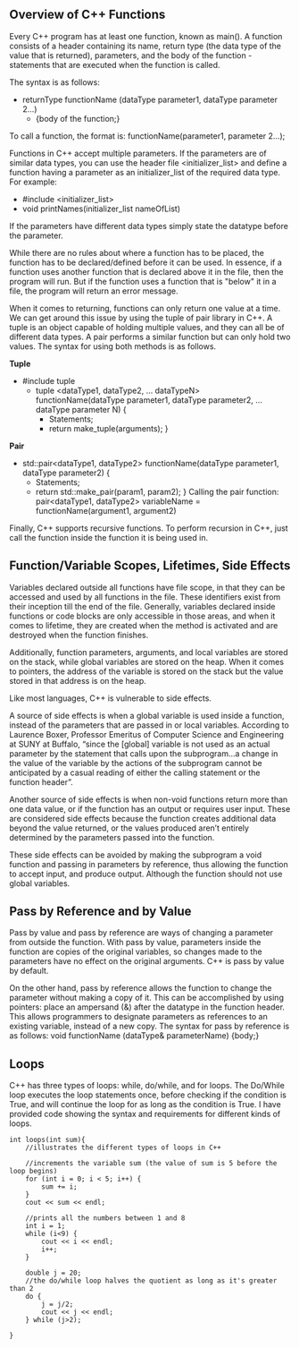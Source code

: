 ## Overview of C++ Functions
Every C++ program has at least one function, known as main(). A function consists of a header containing its name, return type (the data type of the value that is returned), parameters, and the body of the function - statements that are executed when the function is called. 

The syntax is as follows: 

- returnType functionName (dataType parameter1, dataType parameter 2…)
  -   {body of the function;}

To call a function, the format is: functionName(parameter1, parameter 2…);

Functions in C++ accept multiple parameters. If the parameters are of similar data types, you can use the header file <initializer_list> and define a function having a parameter as an initializer_list of the required data type. For example: 
- #include <initializer_list>
- void printNames(initializer_list<string> nameOfList) 

If the parameters have different data types simply state the datatype before the parameter. 

While there are no rules about where a function has to be placed, the function has to be declared/defined before it can be used. In essence, if a function uses another function that is declared above it in the file, then the program will run. But if the function uses a function that is "below" it in a file, the program will return an error message. 

When it comes to returning, functions can only return one value at a time. We can get around this issue by using the tuple of pair library in C++. A tuple is an object capable of holding multiple values, and they can all be of different data types. A pair performs a similar function but can only hold two values. The syntax for using both methods is as follows.

**Tuple**
- #include tuple
  - tuple <dataType1, dataType2, … dataTypeN> functionName(dataType parameter1, dataType parameter2, … dataType parameter N) {
    - Statements;
    - return make_tuple(arguments); }

**Pair**
- std::pair<dataType1, dataType2> functionName(dataType parameter1, dataType parameter2) {
  - Statements; 
  - return std::make_pair(param1, param2); }
Calling the pair function: pair<dataType1, dataType2> variableName = functionName(argument1, argument2)

Finally, C++ supports recursive functions. To perform recursion in C++, just call the function inside the function it is being used in. 

## Function/Variable Scopes, Lifetimes, Side Effects
Variables declared outside all functions have file scope, in that they can be accessed and used by all functions in the file. These identifiers exist from their inception till the end of the file. Generally, variables declared inside functions or code blocks are only accessible in those areas, and when it comes to lifetime, they are created when the method is activated and are destroyed when the function finishes. 

Additionally, function parameters, arguments, and local variables are stored on the stack, while global variables are stored on the heap. When it comes to pointers, the address of the variable is stored on the stack but the value stored in that address is on the heap. 

Like most languages, C++ is vulnerable to side effects. 

A source of side effects is when a global variable is used inside a function, instead of the parameters that are passed in or local variables. According to Laurence Boxer, Professor Emeritus of Computer Science and Engineering at SUNY at Buffalo, “since the [global] variable is not used as an actual parameter by the statement that calls upon the subprogram…a change in the value of the variable by the actions of the subprogram cannot be anticipated by a casual reading of either the calling statement or the function header”. 

Another source of side effects is when non-void functions return more than one data value, or if the function has an output or requires user input. These are considered side effects because the function creates additional data beyond the value returned, or the values produced aren’t entirely determined by the parameters passed into the function.  

These side effects can be avoided by making the subprogram a void function and passing in parameters by reference, thus allowing the function to accept input, and produce output. Although the function should not use global variables.

## Pass by Reference and by Value
Pass by value and pass by reference are ways of changing a parameter from outside the function. With pass by value, parameters inside the function are copies of the original variables, so changes made to the parameters have no effect on the original arguments. C++ is pass by value by default.

On the other hand, pass by reference allows the function to change the parameter without making a copy of it. This can be accomplished by using pointers: place an ampersand (&) after the datatype in the function header. This allows programmers to designate parameters as references to an existing variable, instead of a new copy. The syntax for pass by reference is as follows: void functionName (dataType& parameterName) {body;}

## Loops
C++ has three types of loops: while, do/while, and for loops. The Do/While loop executes the loop statements once, before checking if the condition is True, and will continue the loop for as long as the condition is True. I have provided code showing the syntax and requirements for different kinds of loops. 

```
int loops(int sum){
    //illustrates the different types of loops in C++

    //increments the variable sum (the value of sum is 5 before the loop begins)
    for (int i = 0; i < 5; i++) {
        sum += i;
    }
    cout << sum << endl;

    //prints all the numbers between 1 and 8
    int i = 1;
    while (i<9) {
        cout << i << endl;
        i++;
    }

    double j = 20;
    //the do/while loop halves the quotient as long as it's greater than 2
    do {
        j = j/2;
        cout << j << endl;
    } while (j>2);

}
```

